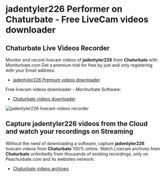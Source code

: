 # jadentyler226 Performer on Chaturbate - Free LiveCam videos downloader

## Chaturbate Live Videos Recorder

Monitor and record livecam videos of **jadentyler226** from **Chaturbate** with Moniturbate.com
Get a premium trial for free by just and only registering with your Email address:
* [jadentyler226 Premium videos downloader](https://moniturbate.com/request-demo-licence-key.html)

Free livecam videos downloader - Moniturbate Software:
* [Chaturbate videos downloader](https://moniturbate.com/moniturbate-download-software.html)

![jadentyler226 livecam videos recorder](https://peachurnet.com/templates/moniturbate-software.png)


## Capture jadentyler226 videos from the Cloud and watch your recordings on Streaming

Without the need of downloading a software, capture **jadentyler226** livecam videos from **Chaturbate** 100% online.
Watch Livecam archives from **Chaturbate** unlimitedly from thousands of existing recordings, only on Peachurbate.com and its websites network:
* [Chaturbate videos archives](https://peachurnet.com/)